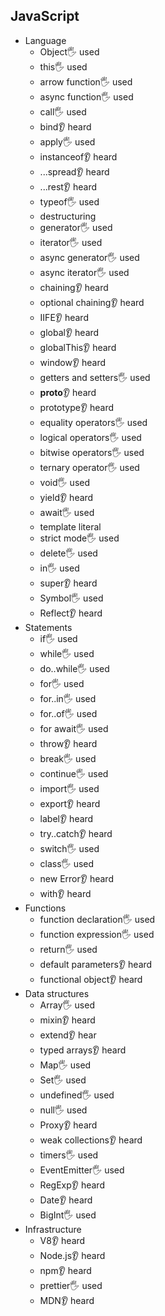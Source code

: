 ## JavaScript

- Language
  - Object🖐️ used
  - this🖐️ used
  - arrow function🖐️ used
  - async function🖐️ used
  - call🖐️ used
  - bind👂 heard
  - apply🖐️ used
  - instanceof👂 heard
  - ...spread👂 heard
  - ...rest👂 heard
  - typeof🖐️ used
  - destructuring
  - generator🖐️ used
  - iterator🖐️ used
  - async generator🖐️ used
  - async iterator🖐️ used
  - chaining👂 heard
  - optional chaining👂 heard
  - IIFE👂 heard
  - global👂 heard
  - globalThis👂 heard
  - window👂 heard
  - getters and setters🖐️ used
  - __proto__👂 heard
  - prototype👂 heard
  - equality operators🖐️ used
  - logical operators🖐️ used
  - bitwise operators🖐️ used
  - ternary operator🖐️ used
  - void🖐️ used
  - yield👂 heard
  - await🖐️ used
  - template literal
  - strict mode🖐️ used
  - delete🖐️ used
  - in🖐️ used
  - super👂 heard
  - Symbol🖐️ used
  - Reflect👂 heard
- Statements
  - if🖐️ used
  - while🖐️ used
  - do..while🖐️ used
  - for🖐️ used
  - for..in🖐️ used
  - for..of🖐️ used
  - for await🖐️ used
  - throw👂 heard
  - break🖐️ used
  - continue🖐️ used
  - import🖐️ used
  - export👂 heard
  - label👂 heard
  - try..catch👂 heard
  - switch🖐️ used
  - class🖐️ used
  - new Error👂 heard
  - with👂 heard
- Functions
  - function declaration🖐️ used
  - function expression🖐️ used
  - return🖐️ used
  - default parameters👂 heard
  - functional object👂 heard
- Data structures
  - Array🖐️ used
  - mixin👂 heard
  - extend👂 hear
  - typed arrays👂 heard
  - Map🖐️ used
  - Set🖐️ used
  - undefined🖐️ used
  - null🖐️ used
  - Proxy👂 heard
  - weak collections👂 heard
  - timers🖐️ used
  - EventEmitter🖐️ used
  - RegExp👂 heard
  - Date👂 heard
  - BigInt🖐️ used
- Infrastructure
  - V8👂 heard
  - Node.js👂 heard
  - npm👂 heard
  - prettier🖐️ used
  - MDN👂 heard
